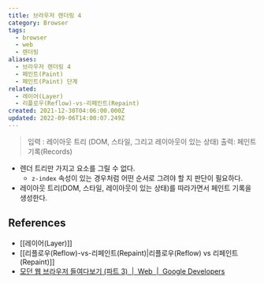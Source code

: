 ```yaml
---
title: 브라우저 렌더링 4
category: Browser
tags:
  - browser
  - web
  - 렌더링
aliases:
  - 브라우저 렌더링 4
  - 페인트(Paint)
  - 페인트(Paint) 단계
related:
  - 레이어(Layer)
  - 리플로우(Reflow)-vs-리페인트(Repaint)
created: 2021-12-30T04:06:00.000Z
updated: 2022-09-06T14:00:07.249Z
---
```


> 입력 : 레이아웃 트리 (DOM, 스타일, 그리고 레이아웃이 있는 상태)
> 출력: 페인트 기록(Records)

- 렌더 트리만 가지고 요소를 그릴 수 없다.
  - `z-index` 속성이 있는 경우처럼 어떤 순서로 그려야 할 지 판단이 필요하다.
- 레이아웃 트리(DOM, 스타일, 레이아웃이 있는 상태)를 따라가면서 페인트 기록을 생성한다.

## References

- [[레이어(Layer)]]
- [[리플로우(Reflow)-vs-리페인트(Repaint)|리플로우(Reflow) vs 리페인트(Repaint)]]
- [모던 웹 브라우저 들여다보기 (파트 3)  |  Web  |  Google Developers](https://developers.google.com/web/updates/2018/09/inside-browser-part3?hl=ko#%ED%8E%98%EC%9D%B8%ED%8A%B8)
